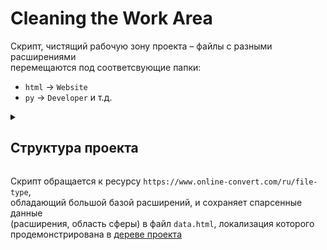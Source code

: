 # Cleaning the Work Area

Скрипт, чистящий рабочую зону проекта – файлы с разными расширениями  
перемещаются под соответсвующие папки:  
- `html` -> `Website`
- `py` -> `Developer`
и т.д.

<details>
  <summary>
      <h2 id="t1"> Структура проекта </h2>
  </summary>

    ```cmd
    Cleaning the Work Area
    |   .gitignore
    |   README.md
    |   script.py  <-- Исполняемый файл
    |
    +---Format File  <-- Папка, где будут созданы папки для разных расширений
    |   +---Developer
    |   +---Document
    |   +---Raster image
    |   \---Website
    |   ...
    |
    +---template  <-- Папка, где лежит html страница ресурса
    |       data.html
    |
    \---time_
        |   time_function.py
    ```

</details>

Скрипт обращается к ресурсу `https://www.online-convert.com/ru/file-type`,  
обладающий большой базой расширений, и сохраняет спарсенные данные  
(расширения, область сферы) в файл `data.html`, локализация которого  
продемонстрирована в <a href="#t1"> дереве проекта </a>